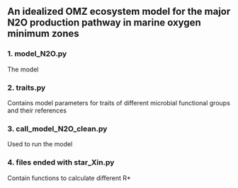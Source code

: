 ## An idealized OMZ ecosystem model for the major N2O production pathway in marine oxygen minimum zones

### 1. model_N2O.py 
The model
### 2. traits.py 
Contains model parameters for traits of different microbial functional groups and their references
### 3. call_model_N2O_clean.py
Used to run the model
### 4. files ended with star_Xin.py
Contain functions to calculate different R*

